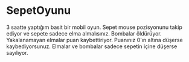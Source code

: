# SepetOyunu
3 saatte yaptığım basit bir mobil oyun.
Sepet mouse pozisyonunu takip ediyor ve sepete sadece elma almalısınız. Bombalar öldürüyor. Yakalanamayan elmalar puan kaybettiriyor. Puanınız 0'ın altına düşerse
kaybediyorsunuz. Elmalar ve bombalar sadece sepetin içine düşerse sayılıyor.
